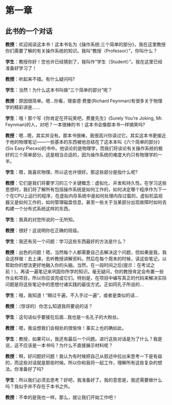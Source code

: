 # 第一章
## 此书的一个对话

**教授**：欢迎阅读这本书！这本书名为《操作系统:三个简单的部分》，我在这里教授你们需要了解的有关操作系统的知识。我叫“教授（Professor）”，你叫什么？

**学生**：教授你好！您也许已经猜到了，我叫作“学生（Student）”。我在这里已经准备好学习了！

**教授**：听起来不错。有什么疑问吗?

**学生**：当然！为什么这本书叫做“三个简单的部分”呢？

**教授**：原因很简单。嗯…你看，理查德·费曼(Richard Feynman)有很多关于物理学的精彩讲座……

**学生**：哦！那个写《你肯定在开玩笑吧，费曼先生》(Surely You’re  Joking, Mr. Feynman)的人，对吧？一本很棒的书！这本书会像那本书一样搞笑吗?

**教授**：嗯…嗯，其实并没有。那本书很棒，我很高兴你读过它。其实这本书更接近于他的物理笔记——一些基本的东西被他总结在了这本本叫《六个简单的部分》(Six Easy Pieces)的书中。他谈论的是物理学，而我们将谈论有关操作系统的极好的三个简单部分。这是相当合适的，因为操作系统的难度大约只有物理学的一半。

**学生**：嗯，我喜欢物理，所以这也许很好。那这些部分是指什么呢?

**教授**：它们是我们将要学习的三个关键概念：虚拟化、并发和持久性。在学习这些思想时，我们将了解所有包括操作系统是如何工作的，如何决定哪个程序作为下一个在CPU上运行的程序，在虚拟内存系统中是如何处理内存过载的，虚拟机监视器又是如何工作的，如何管理磁盘信息，甚至一些关于当某部分出现故障时如何去构建一个分布式系统这样的东西。

**学生**：我真的对您所说的一无所知。

**教授**：很好！这说明你在正确的班级。

**学生**：我还有另一个问题：学习这些东西最好的方法是什么？

**教授**：出色的问题！嗯，当然每个人都需要自己去解决这个问题，但如果是我，我会这样做：去上课，去听教授讲解资料。然后在每个周末的时候，读这些笔记，以帮助你的想法更好地融入你的头脑。当然，在一段时间之后(提示：在考试之前！)，再读一遍笔记来巩固你所学的知识。毫无疑问，你的教授肯定会布置一些作业和项目，所以你应该完成它们。特别是，在项目中编写真正的代码来解决实际问题是将这些笔记中的思想付诸实践的最佳方式。正如同孔子所说的…

**学生**：哦，我知道！“眼过千遍，不入手过一遍”，或者是类似的话…

**教授**：（惊讶的）你怎么知道我将要说的话？

**学生**：这句话似乎要接在后面…我也是一名孔子的大粉丝。

**教授**：嗯，我设想我们会相处的很愉快！事实上也的确如此。

**学生**：教授，如果可以，我还有最后一个问题。进行这些对话是为了什么？我是说，这不应该是一本书吗？为什么不直接展示材料呢？

**教授**：啊，好问题好问题！我认为有时候把自己从叙述中拉出来思考一下是有益的，而这些对话就是那些时候。所以你和我将一起工作，理解所有这些复杂的想法。你准备好了吗?

**学生**：所以我们必须去思考？好吧，我准备好了。我的意思是，我还需要做什么吗？我似乎并不存在于本书之外。

**教授**：不幸的是我也一样。那么，就让我们开始工作吧！


